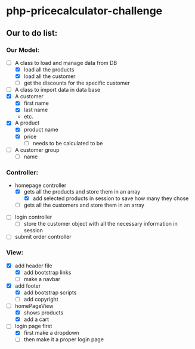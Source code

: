 # php-pricecalculator-challenge

## Our to do list:

### Our Model:
- [ ] A class to load and manage data from DB
  - [x] load all the products
  - [x] load all the customer
  - [ ] get the discounts for the specific customer 
- [ ] A class to import data in data base
- [x] A customer
  - [x] first name
  - [x] last name
  - etc.
- [x] A product
  - [x] product name
  - [x] price
    - [ ] needs to be calculated to be 
- [ ] A customer group
  - [ ] name

### Controller:
- homepage controller 
  - [x] gets all the products and store them in an array
    - [x] add selected products in session to save how many they chose
  - [ ] gets all the customers and store them in an array
- [ ] login controller
  - [ ] store the customer object with all the necessary information in session
- [ ] submit order controller

### View:
- [x] add header file
  - [x] add bootstrap links
  - [ ] make a navbar
- [x] add footer
  - [x] add bootstrap scripts
  - [ ] add copyright 
- [ ] homePageView
  - [x] shows products
  - [x] add a cart
- [ ] login page first
  - [x] first make a dropdown
  - [ ] then make it a proper login page